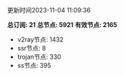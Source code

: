 更新时间2023-11-04 11:09:36

**总订阅: 21**
**总节点: 5921**
**有效节点: 2165**
- v2ray节点: 1432
- ssr节点: 8
- trojan节点: 330
- ss节点: 395

